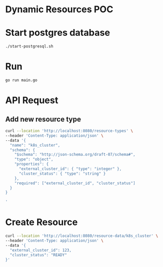 # Dynamic Resources POC

# Start postgres database
`./start-postgresql.sh`

# Run
`go run main.go`

# API Request

## Add new resource type
```sh
curl --location 'http://localhost:8080/resource-types' \
--header 'Content-Type: application/json' \
--data '{
  "name": "k8s_cluster",
  "schema": {
    "$schema": "http://json-schema.org/draft-07/schema#",
    "type": "object",
    "properties": {
      "external_cluster_id": { "type": "integer" },
      "cluster_status": { "type": "string" }
    },
    "required": ["external_cluster_id", "cluster_status"]
  }
}

'
```
# Create Resource

```sh
curl --location 'http://localhost:8080/resource-data/k8s_cluster' \
--header 'Content-Type: application/json' \
--data '{
  "external_cluster_id": 123,
  "cluster_status": "READY"
}'
```